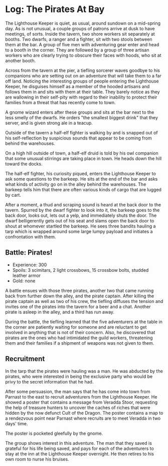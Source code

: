 # Log: The Pirates At Bay

The Lighthouse Keeper is quiet, as usual, around sundown on a mid-spring day. As is not unusual, a couple groups of
patrons arrive at dusk to have meetings, of sorts. Inside the tavern, two shore workers sit separately at booths. Two
dwarfs, a ranger and a fighter, sit with two stools between them at the bar. A group of five men with adventuring gear 
enter and head to a booth in the corner. They are followed by a group of three artisan workers who are clearly trying to
obscure their faces with hoods, who sit at another booth.

Across from the tavern at the pier, a tiefling sorcerer waves goodbye to his companions who are setting out on an 
adventure that will take them to a far off land. Noticing the interesting groups of people entering the Lighthouse 
Keeper, he disguises himself as a member of the hooded artisans and follows them in and sits with them at their table. 
They barely notice as they are wallowing in their self-pity with regard to their inability to protect their families 
from a threat that has recently come to town.

A gnome wizard enters after these groups and sits at the bar next to the less smelly of the dwarfs. He orders "the 
smallest biggest drink" that they server, and is given strong ale in a teacup.

Outside of the tavern a half-elf fighter is walking by and is snapped out of his self-reflection by suspicious sounds 
that appear to be coming from behind the warehouses.

On a high hill outside of town, a half-elf druid is told by his owl companion that some unusual stirrings are taking
place in town. He heads down the hill toward the docks.

The half-elf fighter, his curiosity piqued, enters the Lighthouse Keeper to ask some questions to the barkeep. He sits
at the end of the bar and asks what kinds of activity go on in the alley behind the warehouses. The barkeep tells him
that there are often various kinds of cargo that are lugged by cart.

After a moment, a thud and scraping sound is heard at the back door to the tavern. Spurred by the dwarf fighter to look
into it, the barkeep goes to the back door, looks out, lets out a yelp, and immediately shuts the door. The dwarf
belligerently gets out of his seat and slams open the back door to shout at whomever startled the barkeep. He sees three
bandits hauling a tarp which is wrapped around some large lumpy payload and initiates a confrontation with them.

## Battle: Pirates!

- Experience: 300
- Spoils: 3 scimitars, 2 light crossbows, 15 crossbow bolts, studded leather armor
- Gold: none

A battle ensues with those three pirates, another two that came running back from further down the alley, and the pirate
captain. After killing the pirate captain as well as two of his crew, the tiefling diffuses the tension and invites one
of the pirates into the tavern for a beer and a chat. Another pirate is asleep in the alley, and a third has run away.

During the battle, the tiefling learned that the five adventurers at the table in the corner are patiently waiting for
someone and are reluctant to get involved in anything that is not of their concern. Also, he discovered that pirates are
the ones who had intimidated the guild workers, threatening them and their families if a shipment of weapons was not
given to them.

## Recruitment

In the tarp that the pirates were hauling was a man. He was abducted by the pirates, who were interested in being the
exclusive party who would be privy to the secret information that he had.

After some persuasion, the man says that he has come into town from Parnast to the east to recruit adventurers from the
Lighthouse Keeper. He showed a poster that contains a message from Veradda Stoor, requesting the help of treasure 
hunters to uncover the caches of riches that were hidden by the now defunct Cult of the Dragon. The poster contains a
map to a rendezvous point near Parnast where recruits are to meet Veradda in two days' time.

The poster is pocketed gleefully by the gnome.

The group shows interest in this adventure. The man that they saved is grateful for his life being saved, and pays for
each of the adventurers to stay at the inn at the Lighthouse Keeper overnight. He then retires to his own room to nurse
his bruises.
